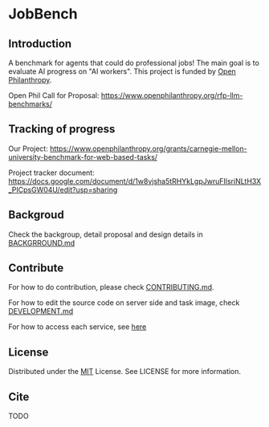 # JobBench
## Introduction
A benchmark for agents that could do professional jobs! The main goal is to evaluate AI progress on "AI workers". This project is funded by [Open Philanthropy](https://www.openphilanthropy.org/).

Open Phil Call for Proposal: https://www.openphilanthropy.org/rfp-llm-benchmarks/ 

## Tracking of progress
Our Project: https://www.openphilanthropy.org/grants/carnegie-mellon-university-benchmark-for-web-based-tasks/

Project tracker document: https://docs.google.com/document/d/1w8vjsha5tRHYkLgpJwruFIlsrjNLtH3X_PICpsGW04U/edit?usp=sharing

## Backgroud
Check the backgroup, detail proposal and design details in [BACKGRROUND.md](./BACKGROUND.md)

## Contribute
For how to do contribution, please check [CONTRIBUTING.md](./CONTRIBUTING.md).

For how to edit the source code on server side and task image, check [DEVELOPMENT.md](./DEVELOPMENT.md)

For how to access each service, see [here](./servers/README.md)

## License
Distributed under the [MIT](./LICENSE) License. See LICENSE for more information.

## Cite
TODO